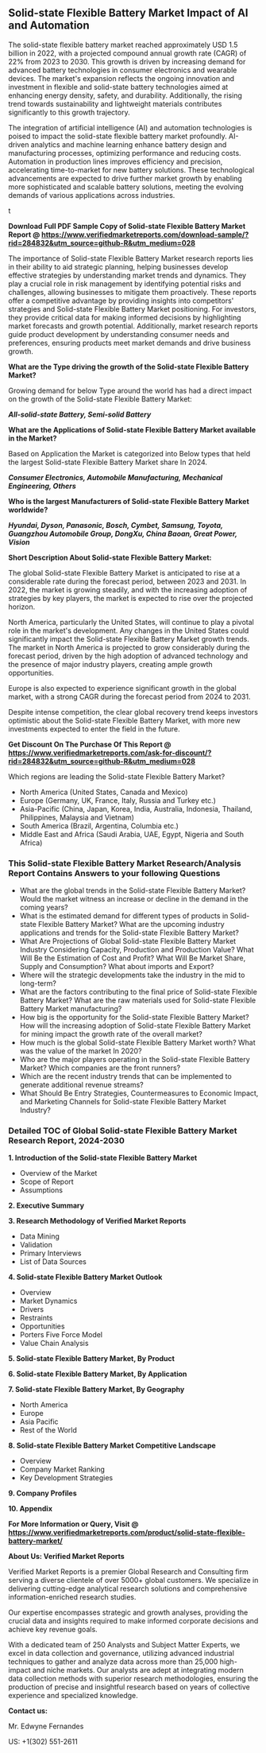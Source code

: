 <h2>Solid-state Flexible Battery Market Impact of AI and Automation</h2><p>The solid-state flexible battery market reached approximately USD 1.5 billion in 2022, with a projected compound annual growth rate (CAGR) of 22% from 2023 to 2030. This growth is driven by increasing demand for advanced battery technologies in consumer electronics and wearable devices. The market's expansion reflects the ongoing innovation and investment in flexible and solid-state battery technologies aimed at enhancing energy density, safety, and durability. Additionally, the rising trend towards sustainability and lightweight materials contributes significantly to this growth trajectory.</p><p>The integration of artificial intelligence (AI) and automation technologies is poised to impact the solid-state flexible battery market profoundly. AI-driven analytics and machine learning enhance battery design and manufacturing processes, optimizing performance and reducing costs. Automation in production lines improves efficiency and precision, accelerating time-to-market for new battery solutions. These technological advancements are expected to drive further market growth by enabling more sophisticated and scalable battery solutions, meeting the evolving demands of various applications across industries.</p>t</p><p id="" class=""><strong>Download Full PDF Sample Copy of Solid-state Flexible Battery Market Report @ <a href="https://www.verifiedmarketreports.com/download-sample/?rid=284832&utm_source=github-R&utm_medium=028" target="_blank">https://www.verifiedmarketreports.com/download-sample/?rid=284832&utm_source=github-R&utm_medium=028</a></strong></p><p>The importance of&nbsp;Solid-state Flexible Battery Market research reports lies in their ability to aid strategic planning, helping businesses develop effective strategies by understanding market trends and dynamics. They play a crucial role in risk management by identifying potential risks and challenges, allowing businesses to mitigate them proactively. These reports offer a competitive advantage by providing insights into competitors' strategies and Solid-state Flexible Battery Market positioning. For investors, they provide critical data for making informed decisions by highlighting market forecasts and growth potential. Additionally, market research reports guide product development by understanding consumer needs and preferences, ensuring products meet market demands and drive business growth.</p><p><strong>What are the&nbsp;Type driving the growth of the Solid-state Flexible Battery Market?</strong></p><p id="" class="">Growing demand for below Type around the world has had a direct impact on the growth of the Solid-state Flexible Battery Market:</p><em><strong>All-solid-state Battery, Semi-solid Battery</strong></em></p><strong>What are the&nbsp;Applications&nbsp;of Solid-state Flexible Battery Market available in the Market?</strong></p><p id="" class="">Based on Application the Market is categorized into Below types that held the largest Solid-state Flexible Battery Market share In 2024.</p><em><strong>Consumer Electronics, Automobile Manufacturing, Mechanical Engineering, Others</strong></em></p><strong>Who is the largest Manufacturers of Solid-state Flexible Battery Market worldwide?</strong></p><p><em><strong>Hyundai, Dyson, Panasonic, Bosch, Cymbet, Samsung, Toyota, Guangzhou Automobile Group, DongXu, China Baoan, Great Power, Vision</strong></em></p><p id="" class=""><strong>Short Description About Solid-state Flexible Battery Market:</strong></p><p>The global Solid-state Flexible Battery Market is anticipated to rise at a considerable rate during the forecast period, between 2023 and 2031. In 2022, the market is growing steadily, and with the increasing adoption of strategies by key players, the market is expected to rise over the projected horizon.</p><p>North America, particularly the United States, will continue to play a pivotal role in the market's development. Any changes in the United States could significantly impact the Solid-state Flexible Battery Market growth trends. The market in North America is projected to grow considerably during the forecast period, driven by the high adoption of advanced technology and the presence of major industry players, creating ample growth opportunities.</p><p>Europe is also expected to experience significant growth in the global market, with a strong CAGR during the forecast period from 2024 to 2031.</p><p>Despite intense competition, the clear global recovery trend keeps investors optimistic about the Solid-state Flexible Battery Market, with more new investments expected to enter the field in the future.</p><p id="" class=""><strong>Get Discount On The Purchase Of This Report @ <a href="https://www.verifiedmarketreports.com/ask-for-discount/?rid=284832&utm_source=github-R&utm_medium=028" target="_blank">https://www.verifiedmarketreports.com/ask-for-discount/?rid=284832&utm_source=github-R&utm_medium=028</a></strong></p>Which regions are leading the Solid-state Flexible Battery Market?</p><ul><li>North America (United States, Canada and Mexico)</li><li>Europe (Germany, UK, France, Italy, Russia and Turkey etc.)</li><li>Asia-Pacific (China, Japan, Korea, India, Australia, Indonesia, Thailand, Philippines, Malaysia and Vietnam)</li><li>South America (Brazil, Argentina, Columbia etc.)</li><li>Middle East and Africa (Saudi Arabia, UAE, Egypt, Nigeria and South Africa)</li></ul><h3 id="" class="">This Solid-state Flexible Battery Market Research/Analysis Report Contains Answers to your following Questions</h3><ul><li>What are the global trends in the Solid-state Flexible Battery Market? Would the market witness an increase or decline in the demand in the coming years?</li><li>What is the estimated demand for different types of products in Solid-state Flexible Battery Market? What are the upcoming industry applications and trends for the Solid-state Flexible Battery Market?</li><li>What Are Projections of Global Solid-state Flexible Battery Market Industry Considering Capacity, Production and Production Value? What Will Be the Estimation of Cost and Profit? What Will Be Market Share, Supply and Consumption? What about imports and Export?</li><li>Where will the strategic developments take the industry in the mid to long-term?</li><li>What are the factors contributing to the final price of Solid-state Flexible Battery Market? What are the raw materials used for Solid-state Flexible Battery Market manufacturing?</li><li>How big is the opportunity for the Solid-state Flexible Battery Market? How will the increasing adoption of Solid-state Flexible Battery Market for mining impact the growth rate of the overall market?</li><li>How much is the global Solid-state Flexible Battery Market worth? What was the value of the market In 2020?</li><li>Who are the major players operating in the Solid-state Flexible Battery Market? Which companies are the front runners?</li><li>Which are the recent industry trends that can be implemented to generate additional revenue streams?</li><li>What Should Be Entry Strategies, Countermeasures to Economic Impact, and Marketing Channels for Solid-state Flexible Battery Market Industry?</li></ul><h3 id="" class="">Detailed TOC of Global Solid-state Flexible Battery Market Research Report, 2024-2030</h3><p id="" class=""><strong>1. Introduction of the Solid-state Flexible Battery Market</strong></p><ul><li>Overview of the Market</li><li>Scope of Report</li><li>Assumptions</li></ul><p id="" class=""><strong>2. Executive Summary</strong></p><p id="" class=""><strong>3. Research Methodology of Verified Market Reports</strong></p><ul><li>Data Mining</li><li>Validation</li><li>Primary Interviews</li><li>List of Data Sources</li></ul><p id="" class=""><strong>4. Solid-state Flexible Battery Market Outlook</strong></p><ul><li>Overview</li><li>Market Dynamics</li><li>Drivers</li><li>Restraints</li><li>Opportunities</li><li>Porters Five Force Model</li><li>Value Chain Analysis</li></ul><p id="" class=""><strong>5. Solid-state Flexible Battery Market, By Product</strong></p><p id="" class=""><strong>6. Solid-state Flexible Battery Market, By Application</strong></p><p id="" class=""><strong>7. Solid-state Flexible Battery Market, By Geography</strong></p><ul><li>North America</li><li>Europe</li><li>Asia Pacific</li><li>Rest of the World</li></ul><p id="" class=""><strong>8. Solid-state Flexible Battery Market Competitive Landscape</strong></p><ul><li>Overview</li><li>Company Market Ranking</li><li>Key Development Strategies</li></ul><p id="" class=""><strong>9. Company Profiles</strong></p><p id="" class=""><strong>10. Appendix</strong></p><p id="" class=""><strong>For More Information or Query, Visit @ <a href="https://www.verifiedmarketreports.com/product/solid-state-flexible-battery-market/" target="_blank">https://www.verifiedmarketreports.com/product/solid-state-flexible-battery-market/</a></strong></p><p id="" class=""><strong>About Us: Verified Market Reports</strong></p><p id="" class="">Verified Market Reports is a premier Global Research and Consulting firm serving a diverse clientele of over 5000+ global customers. We specialize in delivering cutting-edge analytical research solutions and comprehensive information-enriched research studies.</p><p id="" class="">Our expertise encompasses strategic and growth analyses, providing the crucial data and insights required to make informed corporate decisions and achieve key revenue goals.</p><p id="" class="">With a dedicated team of 250 Analysts and Subject Matter Experts, we excel in data collection and governance, utilizing advanced industrial techniques to gather and analyze data across more than 25,000 high-impact and niche markets. Our analysts are adept at integrating modern data collection methods with superior research methodologies, ensuring the production of precise and insightful research based on years of collective experience and specialized knowledge.</p><p id="" class=""><strong>Contact us:</strong></p><p id="" class="">Mr. Edwyne Fernandes</p><p id="" class="">US: +1(302) 551-2611</p>